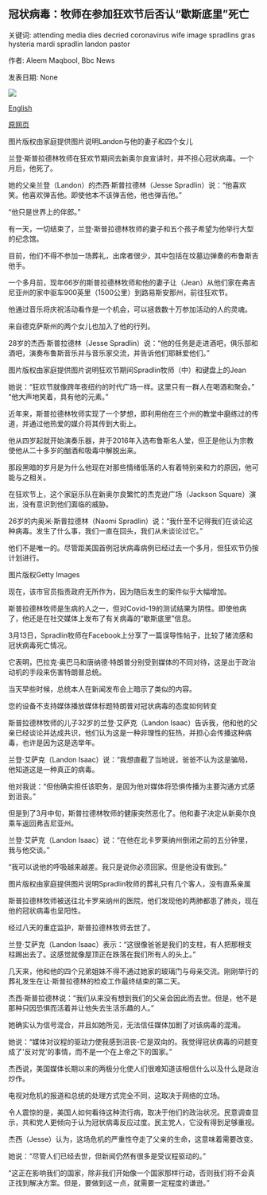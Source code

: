 ## 冠状病毒：牧师在参加狂欢节后否认“歇斯底里”死亡

关键词: attending media dies decried coronavirus wife image spradlins gras hysteria mardi spradlin landon pastor

作者: Aleem Maqbool, Bbc News

发表日期: None

![](https://ichef.bbci.co.uk/news/1024/branded_news/FAD3/production/_111611246_4daughters.jpg)

[English](Coronavirus%3A%20Pastor%20who%20decried%20%27hysteria%27%20dies%20after%20attending%20Mardi%20Gras.md)

[原网页](https://www.bbc.com/news/world-us-canada-52157824)

图片版权由家庭提供图片说明Landon与他的妻子和四个女儿

兰登·斯普拉德林牧师在狂欢节期间去新奥尔良宣讲时，并不担心冠状病毒。一个月后，他死了。

她的父亲兰登（Landon）的杰西·斯普拉德林（Jesse Spradlin）说：“他喜欢笑。他喜欢弹吉他。即使他本不该弹吉他，他也弹吉他。”

“他只是世界上的伴郎。”

有一天，一切结束了，兰登·斯普拉德林牧师的妻子和五个孩子希望为他举行大型的纪念馆。

目前，他们不得不参加一场葬礼，出席者很少，其中包括在坟墓边弹奏的布鲁斯吉他手。

一个多月前，现年66岁的斯普拉德林牧师和他的妻子让（Jean）从他们家在弗吉尼亚州的家中驱车900英里（1500公里）到路易斯安那州，前往狂欢节。

他通过音乐将庆祝活动看作是一个机会，可以拯救数十万参加活动的人的灵魂。

来自德克萨斯州的两个女儿也加入了他的行列。

28岁的杰西·斯普拉德林（Jesse Spradlin）说：“他的任务是走进酒吧，俱乐部和酒吧，演奏布鲁斯音乐并与音乐家交流，并告诉他们耶稣爱他们。”

图片版权由家庭提供图片说明狂欢节期间Spradlin牧师（中）和键盘上的Jean

她说：“狂欢节就像跨年夜纽约的时代广场一样。这里只有一群人在喝酒和聚会。” “他大声地笑着，具有他的元素。”

近年来，斯普拉德林牧师实现了一个梦想，即利用他在三个州的教堂中磨练过的传道，并通过他热爱的媒介将其传到大街上。

他从四岁起就开始演奏乐器，并于2016年入选布鲁斯名人堂，但正是他认为宗教使他从二十多岁的酗酒和吸毒中解脱出来。

那段黑暗的岁月是为什么他现在对那些情绪低落的人有着特别亲和力的原因，他可能与之相关。

在狂欢节上，这个家庭乐队在新奥尔良繁忙的杰克逊广场（Jackson Square）演出，没有意识到他们面临的威胁。

26岁的内奥米·斯普拉德林（Naomi Spradlin）说：“我什至不记得我们在谈论这种病毒。发生了什么事，我们一直在回头，我们从未谈论过它。”

他们不是唯一的。尽管距美国首例冠状病毒病例已经过去一个多月，但狂欢节仍按计划进行。

图片版权Getty Images

现在，该市官员指责政府无所作为，因为随后发生的案件似乎大幅增加。

斯普拉德林牧师是生病的人之一，但对Covid-19的测试结果为阴性。即使他病了，他还是在社交媒体上发布了有关病毒的“歇斯底里”信息。

3月13日，Spradlin牧师在Facebook上分享了一篇误导性帖子，比较了猪流感和冠状病毒死亡情况。

它表明，巴拉克·奥巴马和唐纳德·特朗普分别受到媒体的不同对待，这是出于政治动机的手段来伤害特朗普总统。

当天早些时候，总统本人在新闻发布会上暗示了类似的内容。

您的设备不支持媒体播放媒体标题特朗普对冠状病毒的态度如何转变

斯普拉德林牧师的儿子32岁的兰登·艾萨克（Landon Isaac）告诉我，他和他的父亲已经谈论并达成共识，他们认为这是一种非理性的狂热，并担心会传播这种病毒，也许是因为这是选举年。

兰登·艾萨克（Landon Isaac）说：“我想直截了当地说，爸爸不认为这是骗局，他知道这是一种真正的病毒。

他对我说：“但他确实担任该职务，是因为他对媒体将恐惧传播为主要沟通方式感到沮丧。”

但是到了3月中旬，斯普拉德林牧师的健康突然恶化了。他和妻子决定从新奥尔良乘车返回弗吉尼亚州。

兰登·艾萨克（Landon Isaac）说：“在他在北卡罗莱纳州倒闭之前的五分钟里，我与他交谈。”

“我可以说他的呼吸越来越差。我只是说你必须回家。但是他没有做到。”

图片版权由家庭提供图片说明Spradlin牧师的葬礼只有几个客人，没有直系亲属

斯普拉德林牧师被送往北卡罗来纳州的医院，他们发现他的两肺都患了肺炎，现在他的冠状病毒也呈阳性。

经过八天的重症监护，斯普拉德林牧师去世了。

兰登·艾萨克（Landon Isaac）表示：“这很像爸爸是我们的支柱，有人把那根支柱踢出去了。这感觉就像屋顶正在跌落在我们所有人的头上。”

几天来，他和他的四个兄弟姐妹不得不通过她家的玻璃门与母亲交流。刚刚举行的葬礼发生在让·斯普拉德林的检疫工作最终结束的第二天。

杰西·斯普拉德林说：“我们从来没有想到我们的父亲会因此而去世。但是，他不是那种只因恐惧而活着并让他失去生活乐趣的人。”

她确实认为信号混合，并且如她所见，无法信任媒体加剧了对该病毒的混淆。

她说：“媒体对议程的驱动力使我感到沮丧-它是双向的。我觉得冠状病毒的问题变成了'反对党'的事情，而不是一个在上帝之下的国家。”

杰西说，美国媒体长期以来的两极分化使人们很难知道该相信什么以及什么是政治炒作。

电视对危机的报道和总统的处理方式完全不同，这取决于网络的立场。

令人震惊的是，美国人如何看待这种流行病，取决于他们的政治状况。民意调查显示，共和党人更倾向于认为冠状病毒反应过度。民主党人，它没有得到足够重视。

杰西（Jesse）认为，这场危机的严重性夺走了父亲的生命，这意味着需要改变。

她说：“尽管人们已经去世，但新闻仍然有很多是受议程驱动的。”

“这正在影响我们的国家，除非我们开始像一个国家那样行动，否则我们将不会真正找到解决方案。但是，要做到这一点，就需要一定程度的谦逊。”